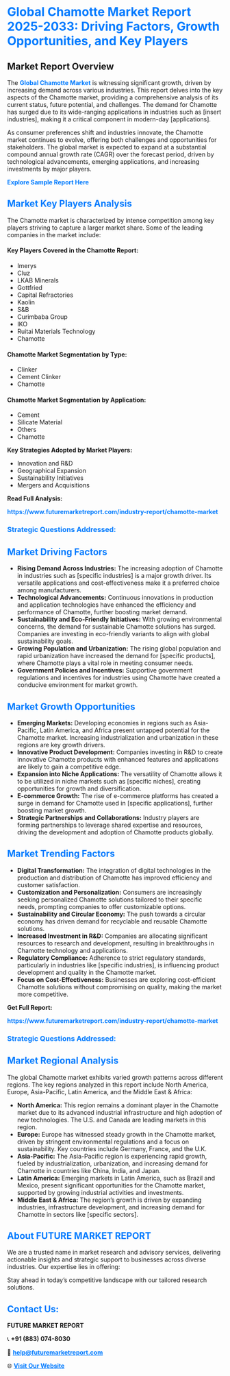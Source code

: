 <h1 style="color: #007BFF;">Global Chamotte Market Report 2025-2033: Driving Factors, Growth Opportunities, and Key Players</h1>

<section id="overview">
<h2>Market Report Overview</h2>
<p>The <a href="https://www.futuremarketreport.com/industry-report/chamotte-market" style="color: #007BFF; text-decoration: none;"><strong>Global Chamotte Market</strong></a> is witnessing significant growth, driven by increasing demand across various industries. This report delves into the key aspects of the Chamotte market, providing a comprehensive analysis of its current status, future potential, and challenges. The demand for Chamotte has surged due to its wide-ranging applications in industries such as [insert industries], making it a critical component in modern-day [applications].</p>
<p>As consumer preferences shift and industries innovate, the Chamotte market continues to evolve, offering both challenges and opportunities for stakeholders. The global market is expected to expand at a substantial compound annual growth rate (CAGR) over the forecast period, driven by technological advancements, emerging applications, and increasing investments by major players.</p>
</section>

<section id="overview">
<p><a href="https://www.futuremarketreport.com/request-sample/reportId=97284" style="color: #007BFF; text-decoration: none;"><strong>Explore Sample Report Here</strong></a></p>
</section>

<section id="key-players">
<h2 style="color: #007BFF;">Market Key Players Analysis</h2>
<p>The Chamotte market is characterized by intense competition among key players striving to capture a larger market share. Some of the leading companies in the market include:</p>
<h4>Key Players Covered in the Chamotte Report:</h4>
<ul><li>Imerys</li><li>Cluz</li><li>LKAB Minerals</li><li>Gottfried</li><li>Capital Refractories</li><li>Kaolin</li><li>S&amp;B</li><li>Curimbaba Group</li><li>IKO</li><li>Ruitai Materials Technology</li><li>Chamotte</li></ul>
<h4>Chamotte Market Segmentation by Type:</h4>
<ul><li>Clinker</li><li>Cement Clinker</li><li>Chamotte</li></ul>

<h4>Chamotte Market Segmentation by Application:</h4>
<ul><li>Cement</li><li>Silicate Material</li><li>Others</li><li>Chamotte</li></ul>
<p><strong>Key Strategies Adopted by Market Players:</strong></p>
<ul>
<li>Innovation and R&D</li>
<li>Geographical Expansion</li>
<li>Sustainability Initiatives</li>
<li>Mergers and Acquisitions</li>
</ul>
</section>

<section>
<p><strong>Read Full Analysis: </strong></p><a href="https://www.futuremarketreport.com/industry-report/chamotte-market" style="color: #007BFF; text-decoration: none;"><strong>https://www.futuremarketreport.com/industry-report/chamotte-market</strong></a>
<h3 style="color: #007BFF;">Strategic Questions Addressed:</h3>
</section>

<section id="driving-factors">
<h2 style="color: #007BFF;">Market Driving Factors</h2>
<ul>
<li><strong>Rising Demand Across Industries:</strong> The increasing adoption of Chamotte in industries such as [specific industries] is a major growth driver. Its versatile applications and cost-effectiveness make it a preferred choice among manufacturers.</li>
<li><strong>Technological Advancements:</strong> Continuous innovations in production and application technologies have enhanced the efficiency and performance of Chamotte, further boosting market demand.</li>
<li><strong>Sustainability and Eco-Friendly Initiatives:</strong> With growing environmental concerns, the demand for sustainable Chamotte solutions has surged. Companies are investing in eco-friendly variants to align with global sustainability goals.</li>
<li><strong>Growing Population and Urbanization:</strong> The rising global population and rapid urbanization have increased the demand for [specific products], where Chamotte plays a vital role in meeting consumer needs.</li>
<li><strong>Government Policies and Incentives:</strong> Supportive government regulations and incentives for industries using Chamotte have created a conducive environment for market growth.</li>
</ul>
</section>

<section id="growth-opportunities">
<h2 style="color: #007BFF;">Market Growth Opportunities</h2>
<ul>
<li><strong>Emerging Markets:</strong> Developing economies in regions such as Asia-Pacific, Latin America, and Africa present untapped potential for the Chamotte market. Increasing industrialization and urbanization in these regions are key growth drivers.</li>
<li><strong>Innovative Product Development:</strong> Companies investing in R&D to create innovative Chamotte products with enhanced features and applications are likely to gain a competitive edge.</li>
<li><strong>Expansion into Niche Applications:</strong> The versatility of Chamotte allows it to be utilized in niche markets such as [specific niches], creating opportunities for growth and diversification.</li>
<li><strong>E-commerce Growth:</strong> The rise of e-commerce platforms has created a surge in demand for Chamotte used in [specific applications], further boosting market growth.</li>
<li><strong>Strategic Partnerships and Collaborations:</strong> Industry players are forming partnerships to leverage shared expertise and resources, driving the development and adoption of Chamotte products globally.</li>
</ul>
</section>

<section id="trending-factors">
<h2 style="color: #007BFF;">Market Trending Factors</h2>
<ul>
<li><strong>Digital Transformation:</strong> The integration of digital technologies in the production and distribution of Chamotte has improved efficiency and customer satisfaction.</li>
<li><strong>Customization and Personalization:</strong> Consumers are increasingly seeking personalized Chamotte solutions tailored to their specific needs, prompting companies to offer customizable options.</li>
<li><strong>Sustainability and Circular Economy:</strong> The push towards a circular economy has driven demand for recyclable and reusable Chamotte solutions.</li>
<li><strong>Increased Investment in R&D:</strong> Companies are allocating significant resources to research and development, resulting in breakthroughs in Chamotte technology and applications.</li>
<li><strong>Regulatory Compliance:</strong> Adherence to strict regulatory standards, particularly in industries like [specific industries], is influencing product development and quality in the Chamotte market.</li>
<li><strong>Focus on Cost-Effectiveness:</strong> Businesses are exploring cost-efficient Chamotte solutions without compromising on quality, making the market more competitive.</li>
</ul>
</section>

<section>
<p><strong>Get Full Report: </strong></p><a href="https://www.futuremarketreport.com/industry-report/chamotte-market" style="color: #007BFF; text-decoration: none;"><strong>https://www.futuremarketreport.com/industry-report/chamotte-market</strong></a>
<h3 style="color: #007BFF;">Strategic Questions Addressed:</h3>
</section>


<section id="regional-analysis">
<h2 style="color: #007BFF;">Market Regional Analysis</h2>
<p>The global Chamotte market exhibits varied growth patterns across different regions. The key regions analyzed in this report include North America, Europe, Asia-Pacific, Latin America, and the Middle East & Africa:</p>
<ul>
<li><strong>North America:</strong> This region remains a dominant player in the Chamotte market due to its advanced industrial infrastructure and high adoption of new technologies. The U.S. and Canada are leading markets in this region.</li>
<li><strong>Europe:</strong> Europe has witnessed steady growth in the Chamotte market, driven by stringent environmental regulations and a focus on sustainability. Key countries include Germany, France, and the U.K.</li>
<li><strong>Asia-Pacific:</strong> The Asia-Pacific region is experiencing rapid growth, fueled by industrialization, urbanization, and increasing demand for Chamotte in countries like China, India, and Japan.</li>
<li><strong>Latin America:</strong> Emerging markets in Latin America, such as Brazil and Mexico, present significant opportunities for the Chamotte market, supported by growing industrial activities and investments.</li>
<li><strong>Middle East & Africa:</strong> The region’s growth is driven by expanding industries, infrastructure development, and increasing demand for Chamotte in sectors like [specific sectors].</li>
</ul>
</section>

<footer>
<h2 style="color: #007BFF;">About FUTURE MARKET REPORT</h2>
<p>We are a trusted name in market research and advisory services, delivering actionable insights and strategic support to businesses across diverse industries. Our expertise lies in offering:</p>

<p>Stay ahead in today’s competitive landscape with our tailored research solutions.</p>

<h2 style="color: #007BFF;">Contact Us:</h2>
<p><strong>FUTURE MARKET REPORT</strong></p>
<p>📞 <strong>+91 (883) 074-8030</strong></p>
<p>📧 <strong><a href="mailto:help@futuremarketreport.com" style="color: #007BFF;">help@futuremarketreport.com</a></strong></p>
<p>🌐 <strong><a href="https://www.futuremarketreport.com/" style="color: #007BFF;">Visit Our Website</a></strong></p>
</footer>
